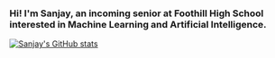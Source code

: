 ### Hi! I'm Sanjay, an incoming senior at Foothill High School interested in Machine Learning and Artificial Intelligence. 

[![Sanjay's GitHub stats](https://github-readme-stats.vercel.app/api?username=sanjay-adhikesaven)](https://github.com/anuraghazra/github-readme-stats&count_private=true)

<!--
**sanjay-adhikesaven/sanjay-adhikesaven** is a ✨ _special_ ✨ repository because its `README.md` (this file) appears on your GitHub profile.

Here are some ideas to get you started:

- 🔭 I’m currently working on ...
- 🌱 I’m currently learning ...
- 👯 I’m looking to collaborate on ...
- 🤔 I’m looking for help with ...
- 💬 Ask me about ...
- 📫 How to reach me: ...
- 😄 Pronouns: ...
- ⚡ Fun fact: ...
-->
